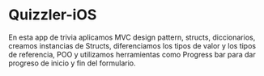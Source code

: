 # Quizzler-iOS

En esta app de trivia aplicamos MVC design pattern, structs, diccionarios, creamos instancias de Structs, diferenciamos los tipos de valor y los tipos de referencia, POO y utilizamos herramientas como Progress bar para dar progreso de inicio y fin del formulario.
